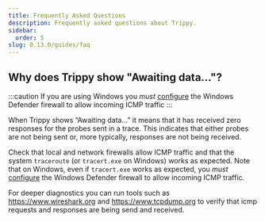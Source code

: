 ```yaml
---
title: Frequently Asked Questions
description: Frequently asked questions about Trippy.
sidebar:
  order: 5
slug: 0.13.0/guides/faq
---
```


## Why does Trippy show "Awaiting data..."?

:::caution
If you are using Windows you _must_ [configure](/0.13.0/guides/windows_firewall)
the Windows Defender firewall to allow incoming ICMP traffic
:::

When Trippy shows “Awaiting data...” it means that it has received zero responses for the probes sent in a trace. This
indicates that either probes are not being sent or, more typically, responses are not being received.

Check that local and network firewalls allow ICMP traffic and that the system `traceroute` (or `tracert.exe` on
Windows) works as expected. Note that on Windows, even if `tracert.exe` works as expected, you
_must_ [configure](/0.13.0/guides/windows_firewall) the Windows Defender
firewall to allow incoming ICMP traffic.

For deeper diagnostics you can run tools such as https://www.wireshark.org and https://www.tcpdump.org to verify that
icmp requests and responses are being send and received.

<a name="windows-defender" />
